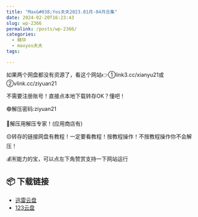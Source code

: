 ```yaml
---
title: "Max&#038;Yos夫夫2023.01月-04月合集"
date: 2024-02-20T16:23:43
slug: wp-2366
permalink: /posts/wp-2366/
categories:
  - 精华
  - maxyos夫夫
tags:

---
```


如果两个网盘都没有资源了，看这个网站👉①link3.cc/xianyu21或②vlink.cc/ziyuan21

不需要注册账号！直接点本地下载转存OK？懂吧！

🟢解压密码:ziyuan21

🔵解压用解压专家！(应用商店有)

🟡转存的链接网盘有教程！一定要看教程！按教程操作！不按教程操作你不会解压！

💰🈶能力的宝，可以点左下角赞赏支持一下网站运行

## 📦 下载链接
- [迅雷云盘](https://blziyuan21.com/pay-download/2366?key=9ed0e86aa1&down_id=0)
- [123云盘](https://blziyuan21.com/pay-download/2366?key=9ed0e86aa1&down_id=1)

